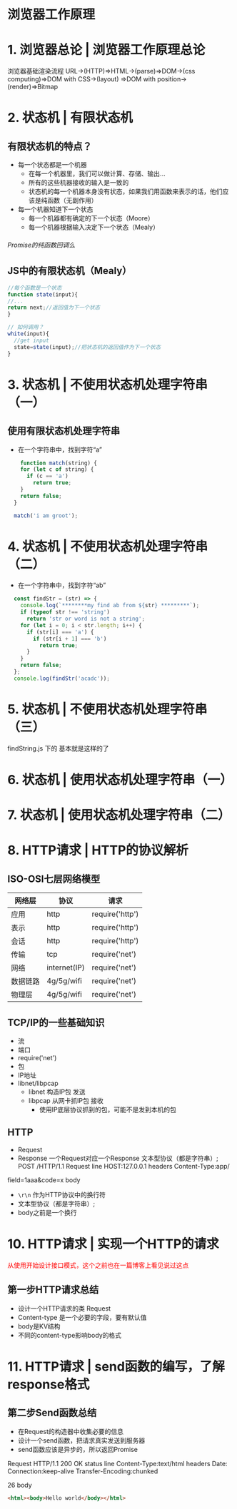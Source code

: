 # 浏览器工作原理

# 1. 浏览器总论 | 浏览器工作原理总论
浏览器基础渲染流程
URL->(HTTP)=>HTML->(parse)=>DOM->(css computing)=>DOM with CSS->(layout)
=>DOM with position->(render)=>Bitmap

# 2. 状态机 | 有限状态机
## 有限状态机的特点？
- 每一个状态都是一个机器
  - 在每一个机器里，我们可以做计算、存储、输出...
  - 所有的这些机器接收的输入是一致的
  - 状态机的每一个机器本身没有状态，如果我们用函数来表示的话，他们应该是纯函数（无副作用）
- 每一个机器知道下一个状态
  - 每一个机器都有确定的下一个状态（Moore）
  - 每一个机器根据输入决定下一个状态（Mealy）
###### Promise的纯函数回调么

## JS中的有限状态机（Mealy）
```js
//每个函数是一个状态
function state(input){
//...
return next;//返回值为下一个状态
}

// 如何调用？
white(input){
  //get input
  state=state(input);//把状态机的返回值作为下一个状态
}
```

# 3. 状态机 | 不使用状态机处理字符串（一）

## 使用有限状态机处理字符串

- 在一个字符串中，找到字符“a”
```js
    function match(string) {
    for (let c of string) {
      if (c == 'a')
        return true;
    }
    return false;
  }

  match('i am groot');
```
# 4. 状态机 | 不使用状态机处理字符串（二）

- 在一个字符串中，找到字符“ab”
```js
  const findStr = (str) => {
    console.log(`********my find ab from ${str} *********`);
    if (typeof str !== 'string')
      return 'str or word is not a string';
    for (let i = 0; i < str.length; i++) {
      if (str[i] === 'a') {
        if (str[i + 1] === 'b')
          return true;
      }
    }
    return false;
  };
  console.log(findStr('acadc'));
```

# 5. 状态机 | 不使用状态机处理字符串（三）
findString.js 下的 基本就是这样的了
# 6. 状态机 | 使用状态机处理字符串（一）
# 7. 状态机 | 使用状态机处理字符串（二）

# 8. HTTP请求 | HTTP的协议解析

## ISO-OSI七层网络模型
| 网络层   | 协议  | 请求  |
| ------- | ---- | ---- |
|应用|http|require('http')|
|表示|http|require('http')|
|会话|http|require('http')|
|传输|tcp|require('net')|
|网络|internet(IP)|require('net')|
|数据链路|4g/5g/wifi|require('net')|
|物理层|4g/5g/wifi|require('net')|

## TCP/IP的一些基础知识
- 流
- 端口
- require('net')
- 包
- IP地址
- libnet/libpcap
  - libnet 构造IP包 发送
  - libpcap 从网卡抓IP包 接收
    - 使用IP底层协议抓到的包，可能不是发到本机的包

## HTTP
- Request
- Response
一个Request对应一个Response
文本型协议（都是字符串）;
POST /HTTP/1.1     Request line
HOST:127.0.0.1    headers
Content-Type:app/

field=1aaa&code=x   body

- `\r\n` 作为HTTP协议中的换行符
- 文本型协议（都是字符串）;
- body之前是一个换行

# 10. HTTP请求 | 实现一个HTTP的请求

<font color=#FF0000>从使用开始设计接口模式，这个之前也在一篇博客上看见说过这点</font> 

## 第一步HTTP请求总结

- 设计一个HTTP请求的类
Request
- Content-type 是一个必要的字段，要有默认值
- body是KV结构
- 不同的content-type影响body的格式

# 11. HTTP请求 | send函数的编写，了解response格式

## 第二步Send函数总结

- 在Request的构造器中收集必要的信息
- 设计一个send函数，把请求真实发送到服务器
- send函数应该是异步的，所以返回Promise

Request
 HTTP/1.1 200 OK                  status line
 Content-Type:text/html           headers
 Date:
 Connection:keep-alive
 Transfer-Encoding:chunked

 26                                body
 ```html
 <html><body>Hello world</body></html>
 ```